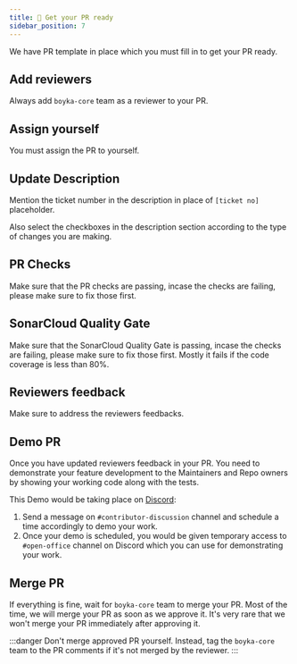 ```yaml
---
title: 🤝 Get your PR ready
sidebar_position: 7
---
```


We have PR template in place which you must fill in to get your PR ready.

## Add reviewers

Always add `boyka-core` team as a reviewer to your PR.

## Assign yourself

You must assign the PR to yourself.

## Update Description

Mention the ticket number in the description in place of `[ticket no]` placeholder.

Also select the checkboxes in the description section according to the type of changes you are making.

## PR Checks

Make sure that the PR checks are passing, incase the checks are failing, please make sure to fix those first.

## SonarCloud Quality Gate

Make sure that the SonarCloud Quality Gate is passing, incase the checks are failing, please make sure to fix those first. Mostly it fails if the code coverage is less than 80%.

## Reviewers feedback

Make sure to address the reviewers feedbacks.

## Demo PR

Once you have updated reviewers feedback in your PR. You need to demonstrate your feature development to the Maintainers and Repo owners by showing your working code along with the tests.

This Demo would be taking place on [Discord][join-discord]:

1. Send a message on `#contributor-discussion` channel and schedule a time accordingly to demo your work.
2. Once your demo is scheduled, you would be given temporary access to `#open-office` channel on Discord which you can use for demonstrating your work.

## Merge PR

If everything is fine, wait for `boyka-core` team to merge your PR. Most of the time, we will merge your PR as soon as we approve it. It's very rare that we won't merge your PR immediately after approving it.

:::danger
Don't merge approved PR yourself. Instead, tag the `boyka-core` team to the PR comments if it's not merged by the reviewer.
:::

[join-discord]: https://dub.sh/boyka-discord
